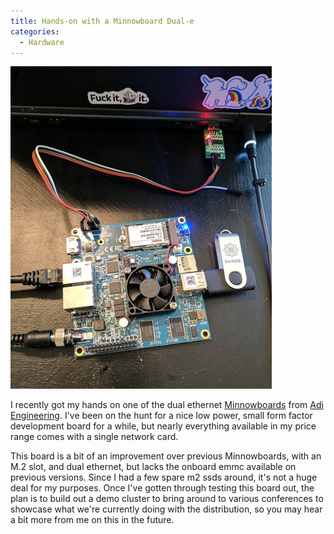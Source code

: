 ```yaml
---
title: Hands-on with a Minnowboard Dual-e
categories:
  - Hardware
---
```

![Connected Minnowboard Dual-e](/assets/images/dual-e.jpg)

I recently got my hands on one of the dual ethernet [Minnowboards](//minnowboard.org/) from [Adi Engineering](//www.adiengineering.com/). I've been on the hunt for a nice low power, small form factor development board for a while, but nearly everything available in my price range comes with a single network card.

This board is a bit of an improvement over previous Minnowboards, with an M.2 slot, and dual ethernet, but lacks the onboard emmc available on previous versions. Since I had a few spare m2 ssds around, it's not a huge deal for my purposes. Once I've gotten through testing this board out, the plan is to build out a demo cluster to bring around to various conferences to showcase what we're currently doing with the distribution, so you may hear a bit more from me on this in the future.

